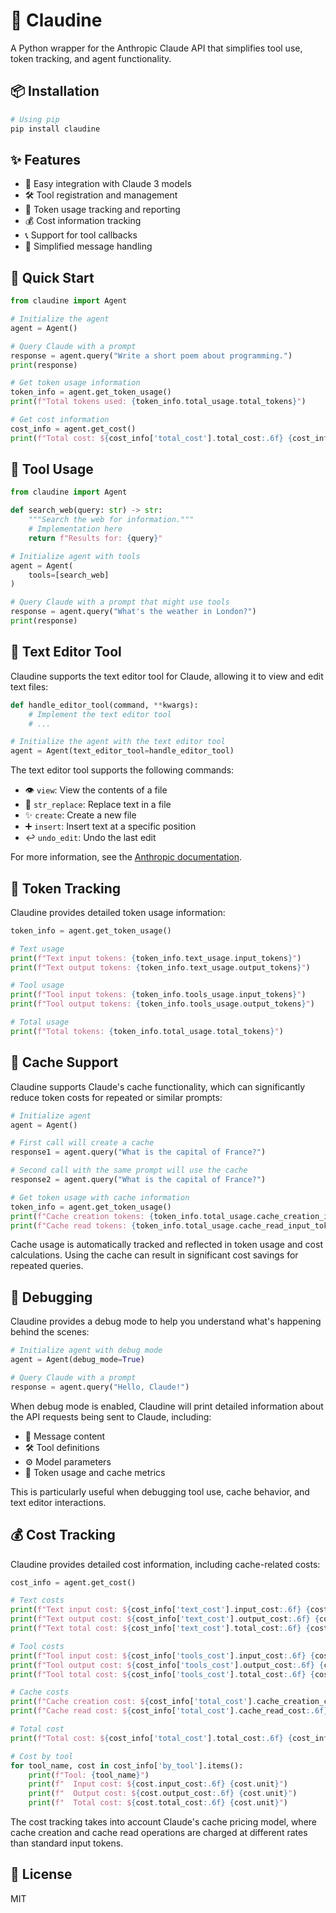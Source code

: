 # 🤖 Claudine

A Python wrapper for the Anthropic Claude API that simplifies tool use, token tracking, and agent functionality.

## 📦 Installation

```bash
# Using pip
pip install claudine
```

## ✨ Features

- 🔌 Easy integration with Claude 3 models
- 🛠️ Tool registration and management
- 🔢 Token usage tracking and reporting
- 💰 Cost information tracking
- 📞 Support for tool callbacks
- 💬 Simplified message handling

## 🚀 Quick Start

```python
from claudine import Agent

# Initialize the agent
agent = Agent()

# Query Claude with a prompt
response = agent.query("Write a short poem about programming.")
print(response)

# Get token usage information
token_info = agent.get_token_usage()
print(f"Total tokens used: {token_info.total_usage.total_tokens}")

# Get cost information
cost_info = agent.get_cost()
print(f"Total cost: ${cost_info['total_cost'].total_cost:.6f} {cost_info['total_cost'].unit}")
```

## 🔧 Tool Usage

```python
from claudine import Agent

def search_web(query: str) -> str:
    """Search the web for information."""
    # Implementation here
    return f"Results for: {query}"

# Initialize agent with tools
agent = Agent(
    tools=[search_web]
)

# Query Claude with a prompt that might use tools
response = agent.query("What's the weather in London?")
print(response)
```

## 📝 Text Editor Tool

Claudine supports the text editor tool for Claude, allowing it to view and edit text files:

```python
def handle_editor_tool(command, **kwargs):
    # Implement the text editor tool
    # ...

# Initialize the agent with the text editor tool
agent = Agent(text_editor_tool=handle_editor_tool)
```

The text editor tool supports the following commands:
- 👁️ `view`: View the contents of a file
- 🔄 `str_replace`: Replace text in a file
- ✨ `create`: Create a new file
- ➕ `insert`: Insert text at a specific position
- ↩️ `undo_edit`: Undo the last edit

For more information, see the [Anthropic documentation](https://docs.anthropic.com/en/docs/build-with-claude/tool-use/text-editor-tool).

## 🔢 Token Tracking

Claudine provides detailed token usage information:

```python
token_info = agent.get_token_usage()

# Text usage
print(f"Text input tokens: {token_info.text_usage.input_tokens}")
print(f"Text output tokens: {token_info.text_usage.output_tokens}")

# Tool usage
print(f"Tool input tokens: {token_info.tools_usage.input_tokens}")
print(f"Tool output tokens: {token_info.tools_usage.output_tokens}")

# Total usage
print(f"Total tokens: {token_info.total_usage.total_tokens}")
```

## 🧠 Cache Support

Claudine supports Claude's cache functionality, which can significantly reduce token costs for repeated or similar prompts:

```python
# Initialize agent
agent = Agent()

# First call will create a cache
response1 = agent.query("What is the capital of France?")

# Second call with the same prompt will use the cache
response2 = agent.query("What is the capital of France?")

# Get token usage with cache information
token_info = agent.get_token_usage()
print(f"Cache creation tokens: {token_info.total_usage.cache_creation_input_tokens}")
print(f"Cache read tokens: {token_info.total_usage.cache_read_input_tokens}")
```

Cache usage is automatically tracked and reflected in token usage and cost calculations. Using the cache can result in significant cost savings for repeated queries.

## 🐛 Debugging

Claudine provides a debug mode to help you understand what's happening behind the scenes:

```python
# Initialize agent with debug mode
agent = Agent(debug_mode=True)

# Query Claude with a prompt
response = agent.query("Hello, Claude!")
```

When debug mode is enabled, Claudine will print detailed information about the API requests being sent to Claude, including:
- 💬 Message content
- 🛠️ Tool definitions
- ⚙️ Model parameters
- 🔢 Token usage and cache metrics

This is particularly useful when debugging tool use, cache behavior, and text editor interactions.

## 💰 Cost Tracking

Claudine provides detailed cost information, including cache-related costs:

```python
cost_info = agent.get_cost()

# Text costs
print(f"Text input cost: ${cost_info['text_cost'].input_cost:.6f} {cost_info['text_cost'].unit}")
print(f"Text output cost: ${cost_info['text_cost'].output_cost:.6f} {cost_info['text_cost'].unit}")
print(f"Text total cost: ${cost_info['text_cost'].total_cost:.6f} {cost_info['text_cost'].unit}")

# Tool costs
print(f"Tool input cost: ${cost_info['tools_cost'].input_cost:.6f} {cost_info['tools_cost'].unit}")
print(f"Tool output cost: ${cost_info['tools_cost'].output_cost:.6f} {cost_info['tools_cost'].unit}")
print(f"Tool total cost: ${cost_info['tools_cost'].total_cost:.6f} {cost_info['tools_cost'].unit}")

# Cache costs
print(f"Cache creation cost: ${cost_info['total_cost'].cache_creation_cost:.6f} {cost_info['total_cost'].unit}")
print(f"Cache read cost: ${cost_info['total_cost'].cache_read_cost:.6f} {cost_info['total_cost'].unit}")

# Total cost
print(f"Total cost: ${cost_info['total_cost'].total_cost:.6f} {cost_info['total_cost'].unit}")

# Cost by tool
for tool_name, cost in cost_info['by_tool'].items():
    print(f"Tool: {tool_name}")
    print(f"  Input cost: ${cost.input_cost:.6f} {cost.unit}")
    print(f"  Output cost: ${cost.output_cost:.6f} {cost.unit}")
    print(f"  Total cost: ${cost.total_cost:.6f} {cost.unit}")
```

The cost tracking takes into account Claude's cache pricing model, where cache creation and cache read operations are charged at different rates than standard input tokens.

## 📄 License

MIT
